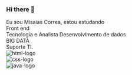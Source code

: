 ### Hi there 👋

Eu sou Misaias Correa, estou estudando <br>Front end <br> Tecnologia e  Analista DesenvolvImento de dados <br> BIG DATA <br> Suporte TI.
<br>
<img src="https://img.shields.io/badge/HTML-239120?style=for-the-badge&logo=html5&logoColor=white" alt="html-logo"><br>
<img src="https://img.shields.io/badge/CSS-239120?&style=for-the-badge&logo=css3&logoColor=white" alt="css-logo"><br>
<img src="https://img.shields.io/badge/JavaScript-F7DF1E?style=for-the-badge&logo=javascript&logoColor=black" alt="java-logo"><br>






